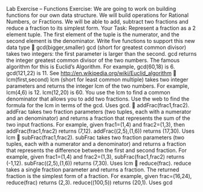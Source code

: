Lab Exercise – Functions
Exercise: We are going to work on building functions for our own data structure. We
will build operations for Rational Numbers, or Fractions. We will be able to add,
subtract two fractions and reduce a fraction to its simplest form.
Your Task: Represent a fraction as a 2 element tuple. The first element of the tuple
is the numerator, and the second element is the denominator. Write five functions to
support this new data type
 gcd(bigger,smaller)
gcd (short for greatest common divisor) takes two integers: the first
parameter is larger than the second. gcd returns the integer greatest common
divisor of the two numbers. The famous algorithm for this is Euclid’s
Algorithm.
For example, gcd(60,18) is 6. gcd(121,22) is 11. See
http://en.wikipedia.org/wiki/Euclid_algorithm
 lcm(first,second)
lcm (short for least common multiple) takes two integer parameters and
returns the integer lcm of the two numbers. For example, lcm(4,6) is 12.
lcm(12,20) is 60. You use the lcm to find a common denominator that allows
you to add two fractions.
Use the web to find the formula for the lcm in terms of the gcd. Uses gcd.
 addFrac(frac1,frac2).
addFrac takes two fraction parameters (two tuples, each with a numerator and
an denominator) and returns a fraction that represents the sum of the two
input fractions.
For example, given frac1=(1,4) and frac2=(1,3), then addFrac(frac1,frac2)
returns (7,12). addFrac((2,5),(1,6)) returns (17,30). Uses lcm
 subFrac(frac1,frac2).
subFrac takes two fraction parameters (two tuples, each with a numerator and
a denominator) and returns a fraction that represents the difference between
the first and second fraction.
For example, given frac1=(1,4) and frac2=(1,3), subFrac(frac1,frac2) returns
(-1,12). subFrac((2,5),(1,6)) returns (7,30). Uses lcm
 reduce(frac).
reduce takes a single fraction parameter and returns a fraction. The returned
fraction is the simplest form of a fraction.
For example, given frac=(16,24), reduce(frac) returns (2,3). reduce((100,5))
returns (20,1). Uses gcd
